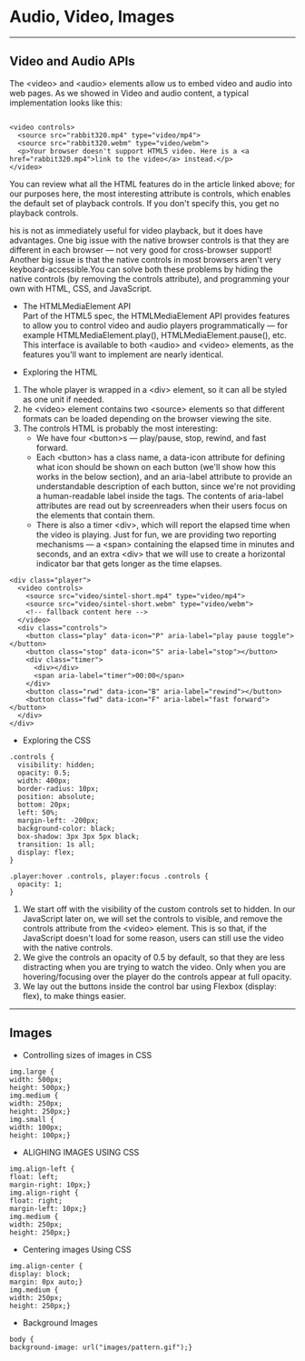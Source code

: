#  Audio, Video, Images  
---
## Video and Audio APIs 

 The \<video> and \<audio> elements allow us to embed video and audio into web pages. As we showed in Video and audio content, a typical implementation looks like this:   
``` 

<video controls>
  <source src="rabbit320.mp4" type="video/mp4">
  <source src="rabbit320.webm" type="video/webm">
  <p>Your browser doesn't support HTML5 video. Here is a <a href="rabbit320.mp4">link to the video</a> instead.</p>
</video>
```
You can review what all the HTML features do in the article linked above; for our purposes here, the most interesting attribute is controls, which enables the default set of playback controls. If you don't specify this, you get no playback controls.   


his is not as immediately useful for video playback, but it does have advantages. One big issue with the native browser controls is that they are different in each browser — not very good for cross-browser support! Another big issue is that the native controls in most browsers aren't very keyboard-accessible.You can solve both these problems by hiding the native controls (by removing the controls attribute), and programming your own with HTML, CSS, and JavaScript. 


* The HTMLMediaElement API  
Part of the HTML5 spec, the HTMLMediaElement API provides features to allow you to control video and audio players programmatically — for example HTMLMediaElement.play(), HTMLMediaElement.pause(), etc. This interface is available to both \<audio> and \<video> elements, as the features you'll want to implement are nearly identical.  

* Exploring the HTML  
1. The whole player is wrapped in a \<div> element, so it can all be styled as one unit if needed.
2. he \<video> element contains two \<source> elements so that different formats can be loaded depending on the browser viewing the site.
3. The controls HTML is probably the most interesting: 
   * We have four \<button>s — play/pause, stop, rewind, and fast forward.
   * Each \<button> has a class name, a data-icon attribute for defining what icon should be shown on each button (we'll show how this works in the below section), and an aria-label attribute to provide an understandable description of each button, since we're not providing a human-readable label inside the tags. The contents of aria-label attributes are read out by screenreaders when their users focus on the elements that contain them.
   * There is also a timer \<div>, which will report the elapsed time when the video is playing. Just for fun, we are providing two reporting mechanisms — a \<span> containing the elapsed time in minutes and seconds, and an extra \<div> that we will use to create a horizontal indicator bar that gets longer as the time elapses.


```
<div class="player">
  <video controls>
    <source src="video/sintel-short.mp4" type="video/mp4">
    <source src="video/sintel-short.webm" type="video/webm">
    <!-- fallback content here -->
  </video>
  <div class="controls">
    <button class="play" data-icon="P" aria-label="play pause toggle"></button>
    <button class="stop" data-icon="S" aria-label="stop"></button>
    <div class="timer">
      <div></div>
      <span aria-label="timer">00:00</span>
    </div>
    <button class="rwd" data-icon="B" aria-label="rewind"></button>
    <button class="fwd" data-icon="F" aria-label="fast forward"></button>
  </div>
</div>
``` 
* Exploring the CSS
```
.controls {
  visibility: hidden;
  opacity: 0.5;
  width: 400px;
  border-radius: 10px;
  position: absolute;
  bottom: 20px;
  left: 50%;
  margin-left: -200px;
  background-color: black;
  box-shadow: 3px 3px 5px black;
  transition: 1s all;
  display: flex;
}

.player:hover .controls, player:focus .controls {
  opacity: 1;
}
```

1. We start off with the visibility of the custom controls set to hidden. In our JavaScript later on, we will set the controls to visible, and remove the controls attribute from the \<video> element. This is so that, if the JavaScript doesn't load for some reason, users can still use the video with the native controls.
2. We give the controls an opacity of 0.5 by default, so that they are less distracting when you are trying to watch the video. Only when you are hovering/focusing over the player do the controls appear at full opacity.
3. We lay out the buttons inside the control bar using Flexbox (display: flex), to make things easier.

---

## Images 

* Controlling sizes of images in CSS  
```
img.large { 
width: 500px; 
height: 500px;} 
img.medium { 
width: 250px; 
height: 250px;}
img.small { 
width: 100px; 
height: 100px;}
```

* ALIGHING IMAGES USING CSS  
```
img.align-left {
float: left;
margin-right: 10px;}
img.align-right {
float: right;
margin-left: 10px;}
img.medium {
width: 250px;
height: 250px;}
``` 
* Centering images Using CSS  
```
img.align-center { 
display: block; 
margin: 0px auto;} 
img.medium { 
width: 250px; 
height: 250px;}
```
* Background Images  
```
body {
background-image: url("images/pattern.gif");}
```
